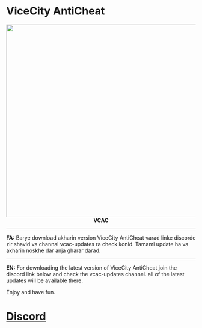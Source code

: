 # ViceCity AntiCheat
<p align="center"><img src="http://uupload.ir/files/suxx_vcac.png" width="512" align="center"><br>
<strong>VCAC</strong></p>

* * * 
<strong>FA:</strong>
Barye download akharin version ViceCity AntiCheat varad linke discorde zir shavid va channal vcac-updates ra check konid.
Tamami update ha va akharin noskhe dar anja gharar darad. 
* * * 
<strong>EN:</strong>
For downloading the latest version of ViceCity AntiCheat join the discord link below and check the vcac-updates channel. 
all of the latest updates will be available there. 

Enjoy and have fun.

# [Discord](https://discord.gg/cpgQqV2)
  

